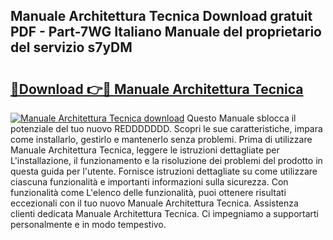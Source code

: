 ## Manuale Architettura Tecnica Download gratuit PDF - Part-7WG Italiano Manuale del proprietario del servizio s7yDM

# <h2><a href="http://dfbtpn7.blite.top/?on=Manuale+Architettura+Tecnica">🔗Download 👉🔴 Manuale Architettura Tecnica</a></h2>

[![Manuale Architettura Tecnica download](https://i.imgur.com/lujVjoI.png)](http://dfbtpn7.blite.top/?on=Manuale+Architettura+Tecnica)
Questo Manuale sblocca il potenziale del tuo nuovo REDDDDDDD. Scopri le sue caratteristiche, impara come installarlo, gestirlo e mantenerlo senza problemi. Prima di utilizzare Manuale Architettura Tecnica, leggere le istruzioni dettagliate per L'installazione, il funzionamento e la risoluzione dei problemi del prodotto in questa guida per l'utente. Fornisce istruzioni dettagliate su come utilizzare ciascuna funzionalità e importanti informazioni sulla sicurezza. Con funzionalità come L'elenco delle funzionalità, puoi ottenere risultati eccezionali con il tuo nuovo Manuale Architettura Tecnica. Assistenza clienti dedicata Manuale Architettura Tecnica. Ci impegniamo a supportarti personalmente e in modo tempestivo.
